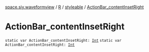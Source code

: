 [space.siy.waveformview](../../index.md) / [R](../index.md) / [styleable](index.md) / [ActionBar_contentInsetRight](./-action-bar_content-inset-right.md)

# ActionBar_contentInsetRight

`static var ActionBar_contentInsetRight: `[`Int`](https://kotlinlang.org/api/latest/jvm/stdlib/kotlin/-int/index.html)
`static var ActionBar_contentInsetRight: `[`Int`](https://kotlinlang.org/api/latest/jvm/stdlib/kotlin/-int/index.html)